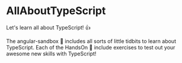 # AllAboutTypeScript
Let's learn all about TypeScript! :+1:

The angular-sandbox :file_folder: includes all sorts of little tidbits to learn about TypeScript.
Each of the HandsOn :file_folder: include exercises to test out your awesome new skills with TypeScript!
